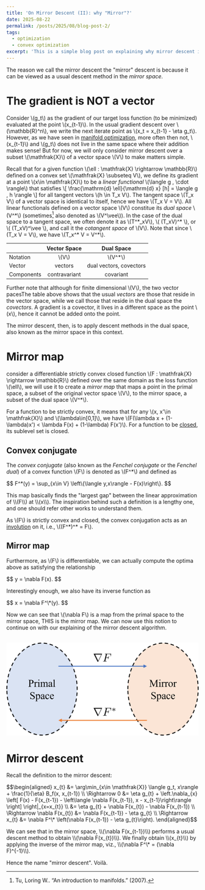 ```yaml
---
title: 'On Mirror Descent (II): why "Mirror"?'
date: 2025-08-22
permalink: /posts/2025/08/blog-post-2/
tags:
  - optimization
  - convex optimization
excerpt: 'This is a simple blog post on explaining why mirror descent is called "mirror" descent. In short, the mirror descent can be seen as a descent method in the *mirror space*!'
---
```


The reason we call the mirror descent the "mirror" descent is because it can be viewed as a usual descent method in the *mirror space*.

# The gradient is NOT a vector
Consider \\(g_t\\) as the gradient of our target loss function (to be minimized) evaluated at the point \\(x_{t-1}\\). In the usual gradient descent over \\(\mathbb{R}^n\\), we write the next iterate point as \\(x_t = x_{t-1} - \eta g_t\\). However, as we have seen in [manifold optimization](/talks/2024-10-01-talk), more often then not, \\(x_{t-1}\\) and \\(g_t\\) does not live in the same space where their addition makes sense! But for now, we will only consider mirror descent over a subset \\(\mathfrak{X}\\) of a vector space \\(V\\) to make matters simple.

Recall that for a given function \\(\ell : \mathfrak{X} \rightarrow \mathbb{R}\\) defined on a convex set \\(\mathfrak{X} \subseteq V\\), we define its gradient at a point \\(x\in \mathfrak{X}\\) to be a *linear functional* \\(\langle g , \cdot \rangle\\) that satisfies
\\[
    \frac{\mathrm{d} \ell}{\mathrm{d} x} [h] = \langle g , h \rangle
\\]
for all tangent vectors \\(h \in T_x V\\). The tangent space \\(T_x V\\) of a vector space is identical to itself, hence we have \\(T_x V = V\\). All linear functionals defined on a vector space \\(V\\) constitue its *dual space* \\(V^\*\\) (sometimes[^1] also denoted as \\(V^\vee\\)). In the case of the dual space to a tangent space, we often denote it as \\(T^\*_xV\\), \\( (T_xV)^\* \\), or \\( (T_xV)^\vee \\), and call it the *cotangent space* of \\(V\\). Note that since \\(T_x V = V\\), we have \\(T_x^\* V = V^\*\\).

[^1]: Tu, Loring W.. “An introduction to manifolds.” (2007).

|            | Vector Space  | Dual Space              |
| :--------- | :-----------: | :---------------------: |
| Notation   | \\(V\\)       | \\(V^\*\\)              |
| Vector     | vectors       | dual vectors, covectors |
| Components | contravariant | covariant               |

Further note that although for finite dimensional \\(V\\), the two vector pacesThe table above shows that the usual *vectors* are those that reside in the vector space, while we call those that reside in the dual space the *covectors*. A gradient is a covector, it lives in a different space as the point \\(x\\), hence it cannot be added onto the point.

The mirror descent, then, is to apply descent methods in the dual space, also known as the mirror space in this context.

# Mirror map
consider a differentiable strictly convex closed function \\(F : \mathfrak{X} \rightarrow \mathbb{R}\\) defined over the same domain as the loss function \\(\ell\\), we will use it to create a *mirror map* that maps a point in the primal space, a subset of the original vector space \\(V\\), to the mirror space, a subset of the dual space \\(V^\*\\).

For a function to be strictly convex, it means that for any \\(x, x'\in \mathfrak{X}\\) and \\(\lambda\in[0,1]\\), we have \\(F(\lambda x + (1-\lambda)x') < \lambda F(x) + (1-\lambda) F(x')\\). For a function to be [closed](https://en.wikipedia.org/wiki/Closed_convex_function), its sublevel set is closed.

## Convex conjugate
The *convex conjugate* (also known as the *Fenchel conjugate* or the *Fenchel dual*) of a convex function \\(F\\) is denoted as \\(F^\*\\) and defined as
<p>
$$
    F^*(y) = \sup_{x\in V} \left\{\langle y,x\rangle - F(x)\right\}.
$$
</p>
This map basically finds the "largest gap" between the linear approximation of \\(F\\)  at \\(x\\). The inspiration behind such a definition is a lengthy one, and one should refer other works to understand them.

As \\(F\\) is strictly convex and closed, the convex conjugation acts as an [involution](https://en.wikipedia.org/wiki/Involution_(mathematics)) on it, i.e., \\((F^\*)^\* = F\\).

## Mirror map
Furthermore, as \\(F\\) is differentiable, we can actually compute the optima above as satisfying the relationship
<p>
$$
    y = \nabla F(x).
$$
</p>
Interestingly enough, we also have its inverse function as
<p>
$$
    x = \nabla F^\*(y).
$$
</p>

Now we can see that \\(\nabla F\\) is a map from the primal space to the mirror space, THIS is the mirror map. We can now use this notion to continue on with our explaining of the mirror descent algorithm.

<br/><img src='/images/posts/2025-08-22-mirror-map.png'>

# Mirror descent
Recall the definition to the mirror descent:
<p>
$$\begin{aligned}
    x_{t}
    &= \arg\min_{x\in \mathfrak{X}} \langle g_t, x\rangle + \frac{1}{\eta} B_f(x, x_{t-1}) \\
    \Rightarrow 0 &= \eta g_{t} + \left.\nabla_{x} \left[ F(x) - F(x_{t-1}) - \left\langle \nabla F(x_{t-1}), x - x_{t-1}\right\rangle \right] \right|_{x=x_{t}} \\
	&= \eta g_{t} + \nabla F(x_{t}) - \nabla F(x_{t-1}) \\
	\Rightarrow \nabla F(x_{t}) &= \nabla F(x_{t-1}) - \eta g_{t} \\
	\Rightarrow x_{t} &= \nabla F^\* \left(\nabla F(x_{t-1}) - \eta g_{t}\right).
\end{aligned}$$
</p>
We can see that in the mirror space, \\(\nabla F(x_{t-1})\\) performs a usual descent method to obtain \\(\nabla F(x_{t})\\). We finally obtain \\(x_{t}\\) by applying the inverse of the mirror map, viz., \\(\nabla F^\* = (\nabla F)^{-1}\\).

Hence the name "mirror descent". Voilà.